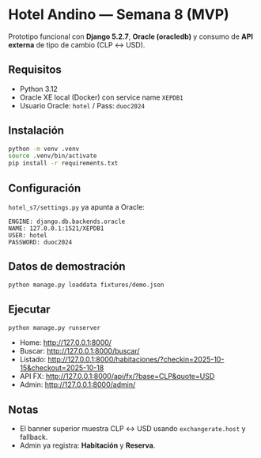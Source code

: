 # Hotel Andino — Semana 8 (MVP)

Prototipo funcional con **Django 5.2.7**, **Oracle (oracledb)** y consumo de **API externa** de tipo de cambio (CLP ↔ USD).

## Requisitos
- Python 3.12
- Oracle XE local (Docker) con service name `XEPDB1`
- Usuario Oracle: `hotel` / Pass: `duoc2024`

## Instalación
```bash
python -m venv .venv
source .venv/bin/activate
pip install -r requirements.txt
```

## Configuración
`hotel_s7/settings.py` ya apunta a Oracle:
```
ENGINE: django.db.backends.oracle
NAME: 127.0.0.1:1521/XEPDB1
USER: hotel
PASSWORD: duoc2024
```

## Datos de demostración
```bash
python manage.py loaddata fixtures/demo.json
```

## Ejecutar
```bash
python manage.py runserver
```
- Home: http://127.0.0.1:8000/
- Buscar: http://127.0.0.1:8000/buscar/
- Listado: http://127.0.0.1:8000/habitaciones/?checkin=2025-10-15&checkout=2025-10-18
- API FX: http://127.0.0.1:8000/api/fx/?base=CLP&quote=USD
- Admin: http://127.0.0.1:8000/admin/

## Notas
- El banner superior muestra CLP ↔ USD usando `exchangerate.host` y fallback.
- Admin ya registra: **Habitación** y **Reserva**.

